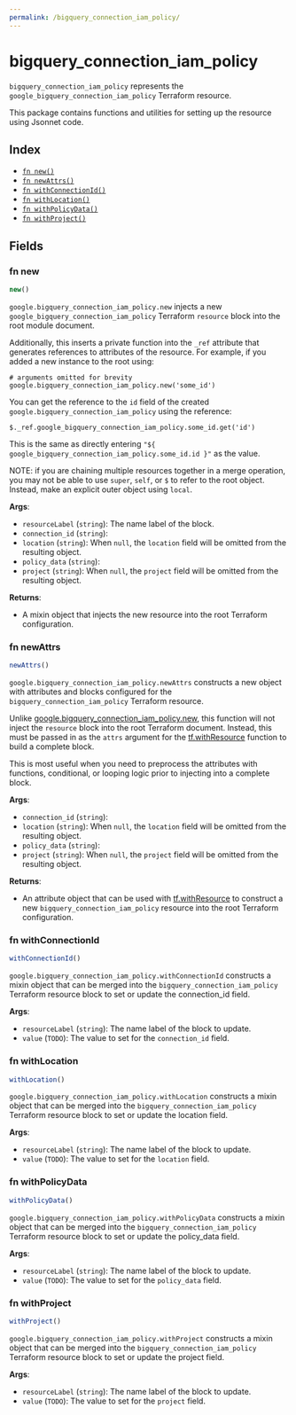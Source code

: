 ```yaml
---
permalink: /bigquery_connection_iam_policy/
---
```


# bigquery_connection_iam_policy

`bigquery_connection_iam_policy` represents the `google_bigquery_connection_iam_policy` Terraform resource.



This package contains functions and utilities for setting up the resource using Jsonnet code.


## Index

* [`fn new()`](#fn-new)
* [`fn newAttrs()`](#fn-newattrs)
* [`fn withConnectionId()`](#fn-withconnectionid)
* [`fn withLocation()`](#fn-withlocation)
* [`fn withPolicyData()`](#fn-withpolicydata)
* [`fn withProject()`](#fn-withproject)

## Fields

### fn new

```ts
new()
```


`google.bigquery_connection_iam_policy.new` injects a new `google_bigquery_connection_iam_policy` Terraform `resource`
block into the root module document.

Additionally, this inserts a private function into the `_ref` attribute that generates references to attributes of the
resource. For example, if you added a new instance to the root using:

    # arguments omitted for brevity
    google.bigquery_connection_iam_policy.new('some_id')

You can get the reference to the `id` field of the created `google.bigquery_connection_iam_policy` using the reference:

    $._ref.google_bigquery_connection_iam_policy.some_id.get('id')

This is the same as directly entering `"${ google_bigquery_connection_iam_policy.some_id.id }"` as the value.

NOTE: if you are chaining multiple resources together in a merge operation, you may not be able to use `super`, `self`,
or `$` to refer to the root object. Instead, make an explicit outer object using `local`.

**Args**:
  - `resourceLabel` (`string`): The name label of the block.
  - `connection_id` (`string`): 
  - `location` (`string`):  When `null`, the `location` field will be omitted from the resulting object.
  - `policy_data` (`string`): 
  - `project` (`string`):  When `null`, the `project` field will be omitted from the resulting object.

**Returns**:
- A mixin object that injects the new resource into the root Terraform configuration.


### fn newAttrs

```ts
newAttrs()
```


`google.bigquery_connection_iam_policy.newAttrs` constructs a new object with attributes and blocks configured for the `bigquery_connection_iam_policy`
Terraform resource.

Unlike [google.bigquery_connection_iam_policy.new](#fn-bigqueryconnectioniampolicynew), this function will not inject the `resource`
block into the root Terraform document. Instead, this must be passed in as the `attrs` argument for the
[tf.withResource](https://github.com/tf-libsonnet/core/tree/main/docs#fn-withresource) function to build a complete block.

This is most useful when you need to preprocess the attributes with functions, conditional, or looping logic prior to
injecting into a complete block.

**Args**:
  - `connection_id` (`string`): 
  - `location` (`string`):  When `null`, the `location` field will be omitted from the resulting object.
  - `policy_data` (`string`): 
  - `project` (`string`):  When `null`, the `project` field will be omitted from the resulting object.

**Returns**:
  - An attribute object that can be used with [tf.withResource](https://github.com/tf-libsonnet/core/tree/main/docs#fn-withresource) to construct a new `bigquery_connection_iam_policy` resource into the root Terraform configuration.


### fn withConnectionId

```ts
withConnectionId()
```

`google.bigquery_connection_iam_policy.withConnectionId` constructs a mixin object that can be merged into the `bigquery_connection_iam_policy`
Terraform resource block to set or update the connection_id field.



**Args**:
  - `resourceLabel` (`string`): The name label of the block to update.
  - `value` (`TODO`): The value to set for the `connection_id` field.


### fn withLocation

```ts
withLocation()
```

`google.bigquery_connection_iam_policy.withLocation` constructs a mixin object that can be merged into the `bigquery_connection_iam_policy`
Terraform resource block to set or update the location field.



**Args**:
  - `resourceLabel` (`string`): The name label of the block to update.
  - `value` (`TODO`): The value to set for the `location` field.


### fn withPolicyData

```ts
withPolicyData()
```

`google.bigquery_connection_iam_policy.withPolicyData` constructs a mixin object that can be merged into the `bigquery_connection_iam_policy`
Terraform resource block to set or update the policy_data field.



**Args**:
  - `resourceLabel` (`string`): The name label of the block to update.
  - `value` (`TODO`): The value to set for the `policy_data` field.


### fn withProject

```ts
withProject()
```

`google.bigquery_connection_iam_policy.withProject` constructs a mixin object that can be merged into the `bigquery_connection_iam_policy`
Terraform resource block to set or update the project field.



**Args**:
  - `resourceLabel` (`string`): The name label of the block to update.
  - `value` (`TODO`): The value to set for the `project` field.
